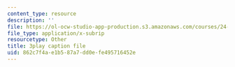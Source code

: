 ```yaml
---
content_type: resource
description: ''
file: https://ol-ocw-studio-app-production.s3.amazonaws.com/courses/24-908-creole-languages-and-caribbean-identities-spring-2017/862c7f4ae1b587a7dd0efe495716452e_Qm6ykShr0Pg.srt
file_type: application/x-subrip
resourcetype: Other
title: 3play caption file
uid: 862c7f4a-e1b5-87a7-dd0e-fe495716452e
---
```


